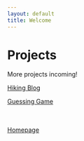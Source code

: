 ```yaml
---
layout: default
title: Welcome
---
```

# Projects
More projects incoming!

[Hiking Blog](hiking.md)

[Guessing Game](../projects/guessing.md)
<br><br><br>



[Homepage](../index.md)